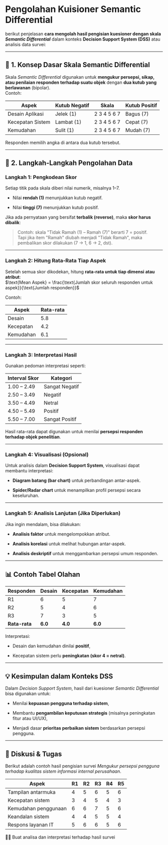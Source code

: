 
# Pengolahan Kuisioner Semantic Differential

berikut penjelasan **cara mengolah hasil pengisian kuesioner dengan skala _Semantic Differential_** dalam konteks **Decision Support System (DSS)** atau analisis data survei:

---

## 🧩 1. **Konsep Dasar Skala Semantic Differential**

Skala _Semantic Differential_ digunakan untuk **mengukur persepsi, sikap, atau penilaian responden terhadap suatu objek** dengan **dua kutub yang berlawanan** (bipolar).  
Contoh:

|Aspek|Kutub Negatif|Skala|Kutub Positif|
|---|---|---|---|
|Desain Aplikasi|Jelek (1)|2 3 4 5 6 7|Bagus (7)|
|Kecepatan Sistem|Lambat (1)|2 3 4 5 6 7|Cepat (7)|
|Kemudahan|Sulit (1)|2 3 4 5 6 7|Mudah (7)|

Responden memilih angka di antara dua kutub tersebut.

---

## 🧮 2. **Langkah-Langkah Pengolahan Data**

### **Langkah 1: Pengkodean Skor**

Setiap titik pada skala diberi nilai numerik, misalnya 1–7.

- Nilai **rendah (1)** menunjukkan kutub negatif.
    
- Nilai **tinggi (7)** menunjukkan kutub positif.
    

Jika ada pernyataan yang bersifat **terbalik (reverse)**, maka **skor harus dibalik**:

> Contoh: skala "Tidak Ramah (1) – Ramah (7)" berarti 7 = positif.  
> Tapi jika item "Ramah" diubah menjadi "Tidak Ramah", maka pembalikan skor dilakukan (7 → 1, 6 → 2, dst).

---

### **Langkah 2: Hitung Rata-Rata Tiap Aspek**

Setelah semua skor dikodekan, hitung **rata-rata untuk tiap dimensi atau atribut**:  
$\text{Mean Aspek} = \frac{\text{Jumlah skor seluruh responden untuk aspek}}{\text{Jumlah responden}}$

Contoh:

|Aspek|Rata-rata|
|---|---|
|Desain|5.8|
|Kecepatan|4.2|
|Kemudahan|6.1|

---

### **Langkah 3: Interpretasi Hasil**

Gunakan pedoman interpretasi seperti:

|Interval Skor|Kategori|
|---|---|
|1.00 – 2.49|Sangat Negatif|
|2.50 – 3.49|Negatif|
|3.50 – 4.49|Netral|
|4.50 – 5.49|Positif|
|5.50 – 7.00|Sangat Positif|

Hasil rata-rata dapat digunakan untuk menilai **persepsi responden terhadap objek penelitian**.

---

### **Langkah 4: Visualisasi (Opsional)**

Untuk analisis dalam **Decision Support System**, visualisasi dapat membantu interpretasi:

- **Diagram batang (bar chart)** untuk perbandingan antar-aspek.
    
- **Spider/Radar chart** untuk menampilkan profil persepsi secara keseluruhan.
    

---

### **Langkah 5: Analisis Lanjutan (Jika Diperlukan)**

Jika ingin mendalam, bisa dilakukan:

- **Analisis faktor** untuk mengelompokkan atribut.
    
- **Analisis korelasi** untuk melihat hubungan antar-aspek.
    
- **Analisis deskriptif** untuk menggambarkan persepsi umum responden.
    

---

## 📊 Contoh Tabel Olahan

|Responden|Desain|Kecepatan|Kemudahan|
|---|---|---|---|
|R1|6|5|7|
|R2|5|4|6|
|R3|7|3|5|
|**Rata-rata**|**6.0**|**4.0**|**6.0**|

Interpretasi:

- Desain dan kemudahan dinilai **positif**,
    
- Kecepatan sistem perlu **peningkatan (skor 4 = netral)**.
    

---

## 💡 Kesimpulan dalam Konteks DSS

Dalam _Decision Support System_, hasil dari kuesioner _Semantic Differential_ bisa digunakan untuk:

- Menilai **kepuasan pengguna terhadap sistem**,
    
- Membantu **pengambilan keputusan strategis** (misalnya peningkatan fitur atau UI/UX),
    
- Menjadi dasar **prioritas perbaikan sistem** berdasarkan persepsi pengguna.
    

---

## 💼 Diskusi & Tugas

Berikut adalah contoh hasil pengisian survei _Mengukur persepsi pengguna terhadap kualitas sistem informasi internal perusahaan_. 

| Aspek                | R1  | R2  | R3  | R4  | R5  |
| -------------------- | --- | --- | --- | --- | --- |
| Tampilan antarmuka   | 4   | 5   | 6   | 5   | 6   |
| Kecepatan sistem     | 3   | 4   | 5   | 4   | 3   |
| Kemudahan penggunaan | 6   | 6   | 7   | 5   | 6   |
| Keandalan sistem     | 4   | 4   | 5   | 5   | 4   |
| Respons layanan IT   | 5   | 6   | 6   | 5   | 6   |


🙋‍♂️ Buat analisa dan interpretasi terhadap hasil survei